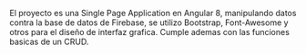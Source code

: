 El proyecto es una Single Page Application en Angular 8, manipulando datos contra la base de datos de Firebase, se utilizo Bootstrap, Font-Awesome y otros para el diseño de interfaz grafica. Cumple ademas con las funciones basicas de un CRUD.  

